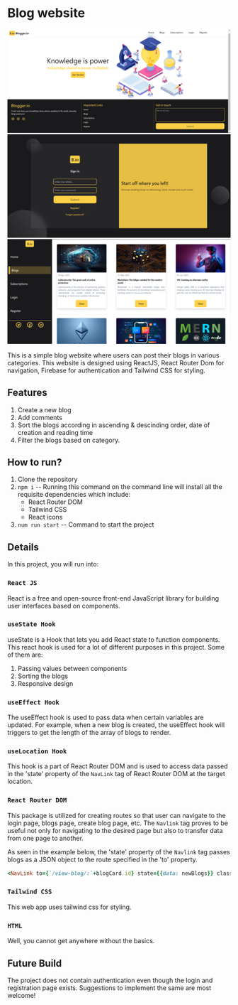 # Blog website

![](src/Images/UI.png)
![](src/Images/blog-website-laptop.png)
![](src/Images/Blogs-page.png)

This is a simple blog website where users can post their blogs in various categories. This website is designed using ReactJS, React Router Dom for
navigation, Firebase for authentication and Tailwind CSS for styling. 

## Features

1. Create a new blog
2. Add comments
3. Sort the blogs according in ascending & descinding order, date of creation and reading time
4. Filter the blogs based on category.

## How to run?

1. Clone the repository
2. ```npm i``` -- Running this command on the command line will install all the requisite dependencies which include:
      - React Router DOM
      - Tailwind CSS
      - React icons
3. ```num run start``` -- Command to start the project

## Details

In this project, you will run into:

### `React JS`

React is a free and open-source front-end JavaScript library for building user interfaces based on components.

### `useState Hook`

useState is a Hook that lets you add React state to function components. This react hook is used for a lot of different purposes in this project. Some of them are:
1. Passing values between components
2. Sorting the blogs
3. Responsive design

### `useEffect Hook`

The useEffect hook is used to pass data when certain variables are updated. For example, when a new blog is created, the useEffect hook will triggers to get the length of the array of blogs to render.

### `useLocation Hook`

This hook is a part of React Router DOM and is used to access data passed in the 'state' property of the ```NavLink``` tag of React Router DOM at the target location.

### `React Router DOM`

This package is utilized for creating routes so that user can navigate to the login page, blogs page, create blog page, etc. The ```Navlink``` tag proves to be useful not only for navigating to the desired page but also to transfer data from one page to another.

As seen in the example below, the 'state' property of the ```Navlink``` tag passes blogs as a JSON object to the route specified in the 'to' property.
```ruby
<NavLink to={`/view-blog/:`+blogCard.id} state={{data: newBlogs}} className={`${buttonStyling}`} onClick={() => {handleViewClick(blogCard.id);}}>
```

### `Tailwind CSS`

This web app uses tailwind css for styling.

### `HTML`

Well, you cannot get anywhere without the basics.

## Future Build

The project does not contain authentication even though the login and registration page exists. Suggestions to implement the same are most welcome!
